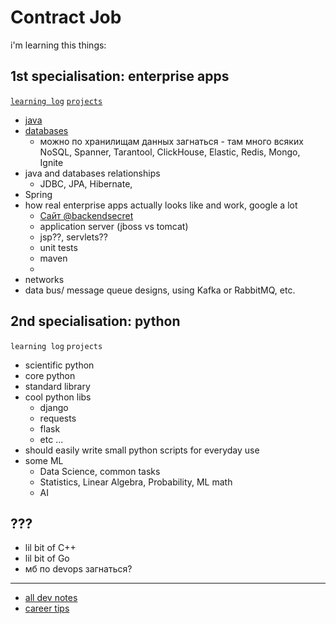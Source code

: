 # Contract Job
i'm learning this things:

## 1st specialisation: enterprise apps
[`learning log`](learning-log.md) [`projects`](projects)

- [java](../dev/java)
- [databases](../dev/databases)
    - можно по хранилищам данных загнаться - там много всяких NoSQL, Spanner, Tarantool, ClickHouse, Elastic, Redis, Mongo, Ignite
- java and databases relationships
    - JDBC, JPA, Hibernate, 
- Spring
- how real enterprise apps actually looks like and work, google a lot
    - [Сайт @backendsecret](http://backendsecret.ru/)
    - application server (jboss vs tomcat)
    - jsp??, servlets??
    - unit tests
    - maven
    - 
- networks
- data bus/ message queue designs, using Kafka or RabbitMQ, etc. 

## 2nd specialisation: python
`learning log` `projects`
- scientific python
- core python
- standard library
- cool python libs
    - django
    - requests
    - flask
    - etc ...
- should easily write small python scripts for everyday use
- some ML
    - Data Science, common tasks
    - Statistics, Linear Algebra, Probability, ML math
    - AI

## ???
- lil bit of C++
- lil bit of Go
- мб по devops загнаться?

---

- [all dev notes](../dev)
- [career tips](career-tips.md)
